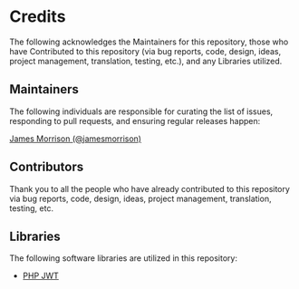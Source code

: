 # Credits

The following acknowledges the Maintainers for this repository, those who have Contributed to this repository (via bug reports, code, design, ideas, project management, translation, testing, etc.), and any Libraries utilized.

## Maintainers

The following individuals are responsible for curating the list of issues, responding to pull requests, and ensuring regular releases happen:

[James Morrison (@jamesmorrison)](https://github.com/jamesmorrison)

## Contributors

Thank you to all the people who have already contributed to this repository via bug reports, code, design, ideas, project management, translation, testing, etc.

## Libraries

The following software libraries are utilized in this repository:
- [PHP JWT](https://github.com/firebase/php-jwt)
